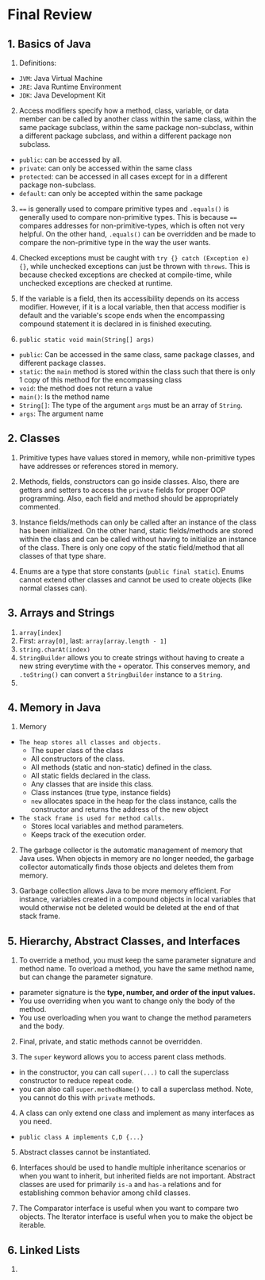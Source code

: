 # Final Review

## 1. Basics of Java

1. Definitions:
  * `JVM`: Java Virtual Machine
  * `JRE`: Java Runtime Environment
  * `JDK`: Java Development Kit

2. Access modifiers specify how a method, class, variable, or data member can be called by another class within the same class, within the same package subclass, within the same package non-subclass, within a different package subclass, and within a different package non subclass.
  * `public`: can be accessed by all.
  * `private`: can only be accessed within the same class
  * `protected`: can be accessed in all cases except for in a different package non-subclass.
  * `default`: can only be accepted within the same package

3. `==` is generally used to compare primitive types and `.equals()` is generally used to compare non-primitive types. This is because `==` compares addresses for non-primitive-types, which is often not very helpful. On the other hand, `.equals()` can be overridden and be made to compare the non-primitive type in the way the user wants.

4. Checked exceptions must be caught with `try {} catch (Exception e) {}`, while unchecked exceptions can just be thrown with `throws`. This is because checked exceptions are checked at compile-time, while unchecked exceptions are checked at runtime.

5. If the variable is a field, then its accessibility depends on its access modifier. However, if it is a local variable, then that access modifier is default and the variable's scope ends when the encompassing compound statement it is declared in is finished executing.

6. `public static void main(String[] args)`
  * `public`: Can be accessed in the same class, same package classes, and different package classes.
  * `static`: the `main` method is stored within the class such that there is only 1 copy of this method for the encompassing class
  * `void`: the method does not return a value
  * `main()`: Is the method name
  * `String[]`: The type of the argument `args` must be an array of `String`.
  * `args`: The argument name

## 2. Classes

1. Primitive types have values stored in memory, while non-primitive types have addresses or references stored in memory.

2. Methods, fields, constructors can go inside classes. Also, there are getters and setters to access the `private` fields for proper OOP programming. Also, each field and method should be appropriately commented.

3. Instance fields/methods can only be called after an instance of the class has been initialized. On the other hand, static fields/methods are stored within the class and can be called without having to initialize an instance of the class. There is only one copy of the static field/method that all classes of that type share.

4. Enums are a type that store constants (`public final static`). Enums cannot extend other classes and cannot be used to create objects (like normal classes can).

## 3. Arrays and Strings

1. `array[index]`
2. First: `array[0]`, last: `array[array.length - 1]`
3. `string.charAt(index)`
4. `StringBuilder` allows you to create strings without having to create a new string everytime with the `+` operator. This conserves memory, and `.toString()` can convert a `StringBuilder` instance to a `String`.
5.

## 4. Memory in Java
1. Memory
  * `The heap stores all classes and objects.`
    * The super class of the class
    * All constructors of the class.
    * All methods (static and non-static) defined in the class.
    * All static fields declared in the class.
    * Any classes that are inside this class.
    * Class instances (true type, instance fields)
    * `new` allocates space in the heap for the class instance, calls the constructor and returns the address of the new object
  * `The stack frame is used for method calls.`
    * Stores local variables and method parameters.
    * Keeps track of the execution order.
2. The garbage collector is the automatic management of memory that Java uses. When objects in memory are no longer needed, the garbage collector automatically finds those objects and deletes them from memory.

3. Garbage collection allows Java to be more memory efficient. For instance, variables created in a compound objects in local variables that would otherwise not be deleted would be deleted at the end of that stack frame.

## 5. Hierarchy, Abstract Classes, and Interfaces

1. To override a method, you must keep the same parameter signature and method name. To overload a method, you have the same method name, but can change the parameter signature.
  * parameter signature is the __type, number, and order of the input values.__
  * You use overriding when you want to change only the body of the method.
  * You use overloading when you want to change the method parameters and the body.

2. Final, private, and static methods cannot be overridden.

3. The `super` keyword allows you to access parent class methods.
  * in the constructor, you can call `super(...)` to call the superclass constructor to reduce repeat code.
  * you can also call `super.methodName()` to call a superclass method. Note, you cannot do this with `private` methods.

4. A class can only extend one class and implement as many interfaces as you need.
  * `public class A implements C,D {...}`

5. Abstract classes cannot be instantiated.

6. Interfaces should be used to handle multiple inheritance scenarios or when you want to inherit, but inherited fields are not important. Abstract classes are used for primarily `is-a` and `has-a` relations and for establishing common behavior among child classes.

7. The Comparator interface is useful when you want to compare two objects. The Iterator interface is useful when you to make the object be iterable.

## 6. Linked Lists
1.
